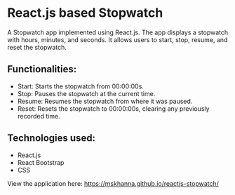 # React.js based Stopwatch
A Stopwatch app implemented using React.js. The app displays a stopwatch with hours, minutes, and seconds. It allows users to start, stop, resume, and reset the stopwatch.

## Functionalities:
- Start: Starts the stopwatch from 00:00:00s.
- Stop: Pauses the stopwatch at the current time.
- Resume: Resumes the stopwatch from where it was paused.
- Reset: Resets the stopwatch to 00:00:00s, clearing any previously recorded time.

## Technologies used:
- React.js
- React Bootstrap
- CSS

View the application here: https://mskhanna.github.io/reactjs-stopwatch/
